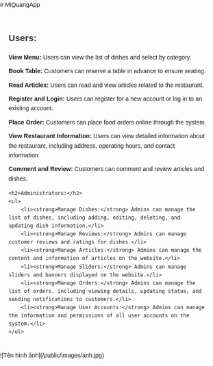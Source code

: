 
<!DOCTYPE html> 
<head> 
<style>
    body {
        font-family: Arial, sans-serif;
        line-height: 1.6;
        margin: 0;
        padding: 0;
    }
    .container {
        max-width: 800px;
        margin: auto;
        padding: 20px;
    }
    h2 {
        color: #333;
    }
    ul {
        list-style-type: none;
        padding: 0;
    }
    li {
        margin-bottom: 10px;
    }
</style>
</head>
<body>
    # MiQuangApp
<div class="container">
    <h2>Users:</h2>
    <ul>
        <li><strong>View Menu:</strong> Users can view the list of dishes and select by category.</li>
        <li><strong>Book Table:</strong> Customers can reserve a table in advance to ensure seating.</li>
        <li><strong>Read Articles:</strong> Users can read and view articles related to the restaurant.</li>
        <li><strong>Register and Login:</strong> Users can register for a new account or log in to an existing account.</li>
        <li><strong>Place Order:</strong> Customers can place food orders online through the system.</li>
        <li><strong>View Restaurant Information:</strong> Users can view detailed information about the restaurant, including address, operating hours, and contact information.</li>
        <li><strong>Comment and Review:</strong> Customers can comment and review articles and dishes.</li>
    </ul>

    <h2>Administrators:</h2>
    <ul>
        <li><strong>Manage Dishes:</strong> Admins can manage the list of dishes, including adding, editing, deleting, and updating dish information.</li>
        <li><strong>Manage Reviews:</strong> Admins can manage customer reviews and ratings for dishes.</li>
        <li><strong>Manage Articles:</strong> Admins can manage the content and information of articles on the website.</li>
        <li><strong>Manage Sliders:</strong> Admins can manage sliders and banners displayed on the website.</li>
        <li><strong>Manage Orders:</strong> Admins can manage the list of orders, including viewing details, updating status, and sending notifications to customers.</li>
        <li><strong>Manage User Accounts:</strong> Admins can manage the information and permissions of all user accounts on the system.</li>
    </ul>
</div>
![Tên hình ảnh](/public/images/anh.jpg)
</body>
</html>


